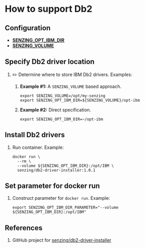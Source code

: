 # How to support Db2

## Configuration

- **[SENZING_OPT_IBM_DIR](https://github.com/Senzing/knowledge-base/blob/master/lists/environment-variables.md#senzing_opt_ibm_dir)**
- **[SENZING_VOLUME](https://github.com/Senzing/knowledge-base/blob/master/lists/environment-variables.md#senzing_volume)**

## Specify Db2 driver location

1. :pencil2: Determine where to store IBM Db2 drivers.
   Examples:

    1. **Example #1:** A `SENZING_VOLUME` based approach.

        ```console
        export SENZING_VOLUME=/opt/my-senzing
        export SENZING_OPT_IBM_DIR=${SENZING_VOLUME}/opt-ibm
        ```

    1. **Example #2:** Direct specification.

        ```console
        export SENZING_OPT_IBM_DIR=~/opt-ibm
        ```

## Install Db2 drivers

1. Run container.
   Example:

    ```console
    docker run \
      --rm \
      --volume ${SENZING_OPT_IBM_DIR}:/opt/IBM \
      senzing/db2-driver-installer:1.0.1
    ```

## Set parameter for docker run

1. Construct parameter for `docker run`.
   Example:

    ```console
    export SENZING_OPT_IBM_DIR_PARAMETER="--volume ${SENZING_OPT_IBM_DIR}:/opt/IBM"
    ```

## References

1. GitHub project for [senzing/db2-driver-installer](https://github.com/Senzing/docker-db2-driver-installer)
